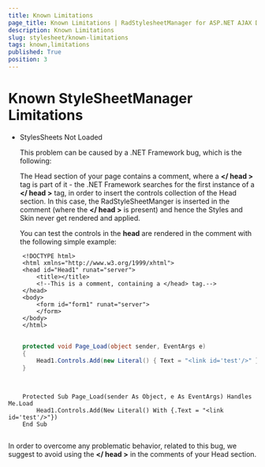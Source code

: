 ```yaml
---
title: Known Limitations
page_title: Known Limitations | RadStylesheetManager for ASP.NET AJAX Documentation
description: Known Limitations
slug: stylesheet/known-limitations
tags: known,limitations
published: True
position: 3
---
```



# Known StyleSheetManager Limitations


* StylesSheets Not Loaded

	This problem can be caused by a .NET Framework bug, which is the following:
		
	The Head section of your page contains a comment, where a **</ head >** tag is part of it - the .NET Framework searches for the first instance of a **</ head >** tag,
	in order to insert the controls collection of the Head section. In this case, the RadStyleSheetManger is inserted in the comment (where the **</ head >** is present) and hence
	the Styles and Skin never get rendered and applied.
	
	You can test the controls in the **head** are rendered in the comment with the following simple example:

````ASPNET
	<!DOCTYPE html>
	<html xmlns="http://www.w3.org/1999/xhtml">
	<head id="Head1" runat="server">
		<title></title>
		<!--This is a comment, containing a </head> tag.-->
	</head>
	<body>
		<form id="form1" runat="server">
		</form>
	</body>
	</html>
````
		
````C#
		
	protected void Page_Load(object sender, EventArgs e)
	{
		Head1.Controls.Add(new Literal() { Text = "<link id='test'/>" });
	}
		
````
````VB.NET
			
	Protected Sub Page_Load(sender As Object, e As EventArgs) Handles Me.Load
		Head1.Controls.Add(New Literal() With {.Text = "<link id='test'/>"})
	End Sub
		
````

In order to overcome any problematic behavior, related to this bug, we suggest to avoid using the **</ head >** in the comments of your Head section.
	